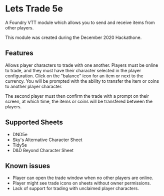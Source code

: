 # Lets Trade 5e
A Foundry VTT module which allows you to send and receive items from other players.

This module was created during the December 2020 Hackathone.

## Features

Allows player characters to trade with one another. Players must be online to trade, and they must have their character selected in the player configuration. Click on the "balance" icon for an item or next to the currency. You will be prompted with the ability to transfer the item or coins to another player character.

The second player must then confirm the trade with a prompt on their screen, at which time, the items or coins will be transfered between the players.

## Supported Sheets

- DND5e
- Sky's Alternative Character Sheet
- Tidy5e
- D&D Beyond Character Sheet

## Known issues

- Player can open the trade window when no other players are online.
- Player might see trade icons on sheets without owner permissions.
- Lack of support for trading with unclaimed player characters.
